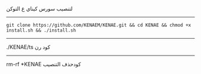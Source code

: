لتنصيب سورس كيناي ع التوكن

______________________

`git clone https://github.com/KENAEM/KENAE.git && cd KENAE && chmod +x install.sh && ./install.sh`


______________________
       
 ./KENAE/ts    كود رن  

______________________

rm-rf *KENAE   كودحذف التنصيب




